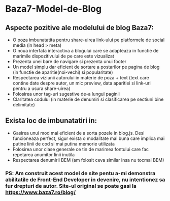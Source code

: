 # Baza7-Model-de-Blog 

## Aspecte pozitive ale modelului de blog Baza7:
- O poza imbunatatita pentru share-uirea link-ului pe platformele de social media (in head > meta) 
- O noua interfata interactiva a blogului care se adapteaza in functie de marimile dispozitivului de pe care este vizualizat
- Prezenta unei bare de navigare si prezenta unui footer
- Un model simplu dar eficient de sortare a postarilor pe pagina de blog (in functie de aparitie(noi-vechi) si popularitate)
- Respectarea viziunii autorului in materie de poza + text (text care contine date despre autor, un mic preview, data aparitiei si link-uri pentru a usura share-uirea)
- Folosirea unor tag-uri sugestive de-a lungul paginii
- Claritatea codului (in materie de denumiri si clasificarea pe sectiuni bine delimitate)

## Exista loc de imbunatatiri in:
- Gasirea unui mod mai eficient de a sorta pozele in blog.js. Desi funcioneaza perfect, sigur exista o modalitate mai buna care implica mai putine linii de cod si mai putina memorie utilizata
- Folosirea unor clase generale ce tin de marimea fontului care fac repetarea anumitor linii inutila
- Respectarea denumirii BEM (am folosit ceva similar insa nu tocmai BEM)

### PS: Am construit acest model de site pentu a-mi demonstra abilitatile de Front-End Developer in devenire, nu intentionez sa fur drepturi de autor. Site-ul original se poate gasi la https://www.baza7.ro/blog/ 

